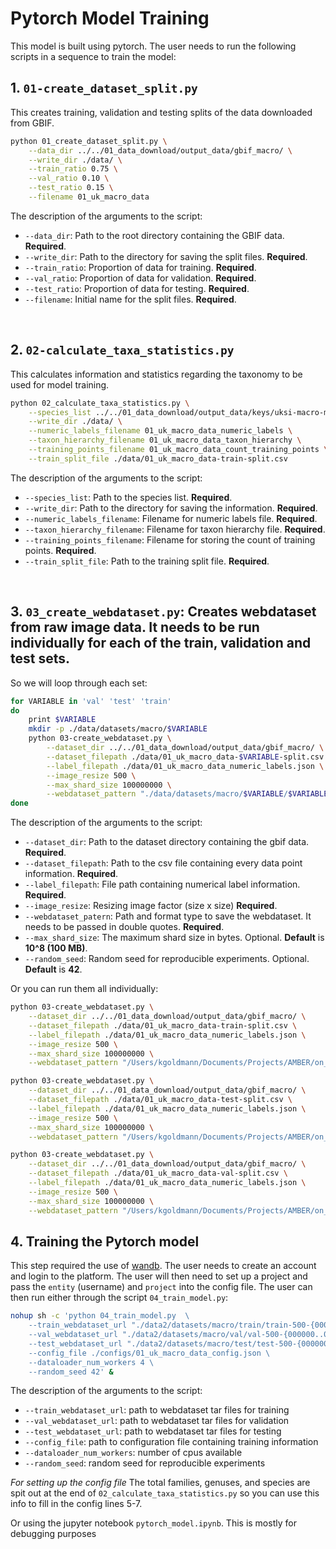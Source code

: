 # Pytorch Model Training

This model is built using pytorch. The user needs to run the following scripts in a sequence to train the model:

## 1. `01-create_dataset_split.py`

This creates training, validation and testing splits of the data downloaded from GBIF.

```bash
python 01_create_dataset_split.py \
    --data_dir ../../01_data_download/output_data/gbif_macro/ \
    --write_dir ./data/ \
    --train_ratio 0.75 \
    --val_ratio 0.10 \
    --test_ratio 0.15 \
    --filename 01_uk_macro_data
```

The description of the arguments to the script:
* `--data_dir`: Path to the root directory containing the GBIF data. **Required**.
* `--write_dir`: Path to the directory for saving the split files. **Required**.
* `--train_ratio`: Proportion of data for training. **Required**.
* `--val_ratio`: Proportion of data for validation. **Required**.
* `--test_ratio`: Proportion of data for testing. **Required**.
* `--filename`: Initial name for the split files. **Required**.

<br>

## 2. `02-calculate_taxa_statistics.py`

This calculates information and statistics regarding the taxonomy to be used for model training.

```bash
python 02_calculate_taxa_statistics.py \
    --species_list ../../01_data_download/output_data/keys/uksi-macro-moth_data.csv \
    --write_dir ./data/ \
    --numeric_labels_filename 01_uk_macro_data_numeric_labels \
    --taxon_hierarchy_filename 01_uk_macro_data_taxon_hierarchy \
    --training_points_filename 01_uk_macro_data_count_training_points \
    --train_split_file ./data/01_uk_macro_data-train-split.csv
```

The description of the arguments to the script:
* `--species_list`: Path to the species list. **Required**.
* `--write_dir`: Path to the directory for saving the information. **Required**.
* `--numeric_labels_filename`: Filename for numeric labels file. **Required**.
* `--taxon_hierarchy_filename`: Filename for taxon hierarchy file. **Required**.
* `--training_points_filename`: Filename for storing the count of training points. **Required**.
* `--train_split_file`: Path to the training split file. **Required**.

<br>

## 3. `03_create_webdataset.py`: Creates webdataset from raw image data. It needs to be run individually for each of the train, validation and test sets.

So we will loop through each set:

```bash
for VARIABLE in 'val' 'test' 'train'
do
    print $VARIABLE
    mkdir -p ./data/datasets/macro/$VARIABLE
    python 03-create_webdataset.py \
        --dataset_dir ../../01_data_download/output_data/gbif_macro/ \
        --dataset_filepath ./data/01_uk_macro_data-$VARIABLE-split.csv \
        --label_filepath ./data/01_uk_macro_data_numeric_labels.json \
        --image_resize 500 \
        --max_shard_size 100000000 \
        --webdataset_pattern "./data/datasets/macro/$VARIABLE/$VARIABLE-500-%06d.tar"
done
```

The description of the arguments to the script:
* `--dataset_dir`: Path to the dataset directory containing the gbif data. **Required**.
* `--dataset_filepath`: Path to the csv file containing every data point information. **Required**.
* `--label_filepath`: File path containing numerical label information. **Required**.
* `--image_resize`: Resizing image factor (size x size) **Required**.
* `--webdataset_patern`: Path and format type to save the webdataset. It needs to be passed in double quotes. **Required**.
* `--max_shard_size`: The maximum shard size in bytes. Optional. **Default** is **10^8 (100 MB)**.
* `--random_seed`: Random seed for reproducible experiments. Optional. **Default** is **42**.


Or you can run them all individually:

```bash
python 03-create_webdataset.py \
    --dataset_dir ../../01_data_download/output_data/gbif_macro/ \
    --dataset_filepath ./data/01_uk_macro_data-train-split.csv \
    --label_filepath ./data/01_uk_macro_data_numeric_labels.json \
    --image_resize 500 \
    --max_shard_size 100000000 \
    --webdataset_pattern "/Users/kgoldmann/Documents/Projects/AMBER/on_device_classifier/02_model_training/pytorch/data/datasets/macro/train/train-500-%06d.tar"

python 03-create_webdataset.py \
    --dataset_dir ../../01_data_download/output_data/gbif_macro/ \
    --dataset_filepath ./data/01_uk_macro_data-test-split.csv \
    --label_filepath ./data/01_uk_macro_data_numeric_labels.json \
    --image_resize 500 \
    --max_shard_size 100000000 \
    --webdataset_pattern "/Users/kgoldmann/Documents/Projects/AMBER/on_device_classifier/02_model_training/pytorch/data/datasets/macro/test/test-500-%06d.tar"

python 03-create_webdataset.py \
    --dataset_dir ../../01_data_download/output_data/gbif_macro/ \
    --dataset_filepath ./data/01_uk_macro_data-val-split.csv \
    --label_filepath ./data/01_uk_macro_data_numeric_labels.json \
    --image_resize 500 \
    --max_shard_size 100000000 \
    --webdataset_pattern "/Users/kgoldmann/Documents/Projects/AMBER/on_device_classifier/02_model_training/pytorch/data/datasets/macro/val/val-500-%06d.tar"
```

## 4. Training the Pytorch model

This step required the use of [wandb](https://wandb.ai/site). The user needs to create an account and login to the platform. The user will then need to set up a project and pass the `entity` (username) and `project` into the config file. The user can then run either through the script `04_train_model.py`:

```bash
nohup sh -c 'python 04_train_model.py  \
    --train_webdataset_url "./data2/datasets/macro/train/train-500-{000000..000067}.tar" \
    --val_webdataset_url "./data2/datasets/macro/val/val-500-{000000..000009}.tar" \
    --test_webdataset_url "./data2/datasets/macro/test/test-500-{000000..000013}.tar" \
    --config_file ./configs/01_uk_macro_data_config.json \
    --dataloader_num_workers 4 \
    --random_seed 42' &

```

The description of the arguments to the script:

* `--train_webdataset_url`: path to webdataset tar files for training
* `--val_webdataset_url`: path to webdataset tar files for validation
* `--test_webdataset_url`: path to webdataset tar files for testing
* `--config_file`: path to configuration file containing training information
* `--dataloader_num_workers`: number of cpus available
* `--random_seed`: random seed for reproducible experiments

*For setting up the config file* The total families, genuses, and species are spit out at the end of `02_calculate_taxa_statistics.py` so you can use this info to fill in the config lines 5-7.

Or using the jupyter notebook `pytorch_model.ipynb`. This is mostly for debugging purposes
